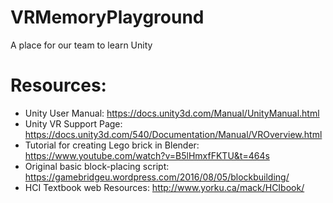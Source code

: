 # VRMemoryPlayground
A place for our team to learn Unity

# Resources:

* Unity User Manual: https://docs.unity3d.com/Manual/UnityManual.html
* Unity VR Support Page: https://docs.unity3d.com/540/Documentation/Manual/VROverview.html
* Tutorial for creating Lego brick in Blender: https://www.youtube.com/watch?v=B5lHmxfFKTU&t=464s
* Original basic block-placing script: https://gamebridgeu.wordpress.com/2016/08/05/blockbuilding/
* HCI Textbook web Resources:  http://www.yorku.ca/mack/HCIbook/

